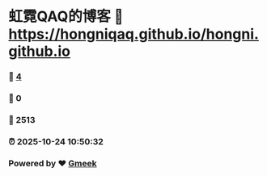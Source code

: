 # 虹霓QAQ的博客 :link: https://hongniqaq.github.io/hongni.github.io 
### :page_facing_up: [4](https://hongniqaq.github.io/hongni.github.io/tag.html) 
### :speech_balloon: 0 
### :hibiscus: 2513 
### :alarm_clock: 2025-10-24 10:50:32 
### Powered by :heart: [Gmeek](https://github.com/Meekdai/Gmeek)
